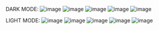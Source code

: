 DARK MODE:
![image](https://github.com/user-attachments/assets/e5fbd519-5f85-4527-8d8b-e0854db47922)
![image](https://github.com/user-attachments/assets/5570bddb-1856-459d-9ec4-572e0732f63c)
![image](https://github.com/user-attachments/assets/de9c8cc0-77af-466a-a800-d0b1aa9245d2)
![image](https://github.com/user-attachments/assets/e2c7d619-0200-4dd4-9321-a0a43afca6df)
![image](https://github.com/user-attachments/assets/4ebd2d65-d21a-41fa-9014-9d01a5bb1c5a)


LIGHT MODE:
![image](https://github.com/user-attachments/assets/9f5f94c5-dbbe-4978-b868-08fde8b020aa)
![image](https://github.com/user-attachments/assets/fef33400-ac09-43a5-929f-566a054331df)
![image](https://github.com/user-attachments/assets/bb049bc8-a608-455c-9c57-a886a4e229e0)
![image](https://github.com/user-attachments/assets/29584240-88f9-4aec-a3e8-4c713691e4b8)
![image](https://github.com/user-attachments/assets/9d973059-6365-42c2-adc2-0e44b0410e53)



